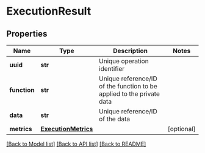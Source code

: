 # ExecutionResult

## Properties
Name | Type | Description | Notes
------------ | ------------- | ------------- | -------------
**uuid** | **str** | Unique operation identifier | 
**function** | **str** | Unique reference/ID of the function to be applied to the private data | 
**data** | **str** | Unique reference/ID of the data | 
**metrics** | [**ExecutionMetrics**](ExecutionMetrics.md) |  | [optional] 

[[Back to Model list]](../README.md#documentation-for-models) [[Back to API list]](../README.md#documentation-for-api-endpoints) [[Back to README]](../README.md)

